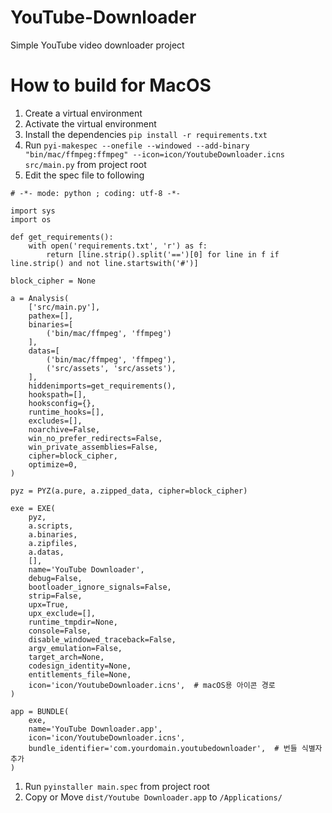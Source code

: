 # YouTube-Downloader
Simple YouTube video downloader project

# How to build for MacOS
1. Create a virtual environment
1. Activate the virtual environment
1. Install the dependencies `pip install -r requirements.txt`
1. Run `pyi-makespec --onefile --windowed --add-binary "bin/mac/ffmpeg:ffmpeg" --icon=icon/YoutubeDownloader.icns src/main.py` from project root
1. Edit the spec file to following
```
# -*- mode: python ; coding: utf-8 -*-

import sys
import os

def get_requirements():
    with open('requirements.txt', 'r') as f:
        return [line.strip().split('==')[0] for line in f if line.strip() and not line.startswith('#')]

block_cipher = None

a = Analysis(
    ['src/main.py'],
    pathex=[],
    binaries=[
        ('bin/mac/ffmpeg', 'ffmpeg')
    ],
    datas=[
        ('bin/mac/ffmpeg', 'ffmpeg'),
        ('src/assets', 'src/assets'),
    ],
    hiddenimports=get_requirements(),
    hookspath=[],
    hooksconfig={},
    runtime_hooks=[],
    excludes=[],
    noarchive=False,
    win_no_prefer_redirects=False,
    win_private_assemblies=False,
    cipher=block_cipher,
    optimize=0,
)

pyz = PYZ(a.pure, a.zipped_data, cipher=block_cipher)

exe = EXE(
    pyz,
    a.scripts,
    a.binaries,
    a.zipfiles,
    a.datas,
    [],
    name='YouTube Downloader',
    debug=False,
    bootloader_ignore_signals=False,
    strip=False,
    upx=True,
    upx_exclude=[],
    runtime_tmpdir=None,
    console=False,
    disable_windowed_traceback=False,
    argv_emulation=False,
    target_arch=None,
    codesign_identity=None,
    entitlements_file=None,
    icon='icon/YoutubeDownloader.icns',  # macOS용 아이콘 경로
)

app = BUNDLE(
    exe,
    name='YouTube Downloader.app',
    icon='icon/YoutubeDownloader.icns',
    bundle_identifier='com.yourdomain.youtubedownloader',  # 번들 식별자 추가
)
```
1. Run `pyinstaller main.spec` from project root
1. Copy or Move `dist/Youtube Downloader.app` to `/Applications/`

